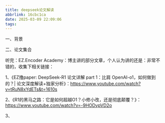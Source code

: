 ```yaml
---
title: deepseek论文解读
abbrlink: 16cbc1ca
date: 2025-03-09 22:09:06
tags:
---
```


一、背景

二、论文集合

听完：EZ.Encoder Academy：博主讲的部分文章，个人认为讲的还是：非常不错的，收集下相关链接：

1、《EZ撸paper: DeepSeek-R1 论文详解 part 1：比肩 OpenAI-o1，如何做到的？| 论文深度解读+独家分析》：https://www.youtube.com/watch?v=tRuN8xYdETs&t=1610s

2、《R1的黑马之路：它是如何超越O1？小修小改，还是彻底颠覆？》：https://www.youtube.com/watch?v=-9HODvpVD2o

3、


